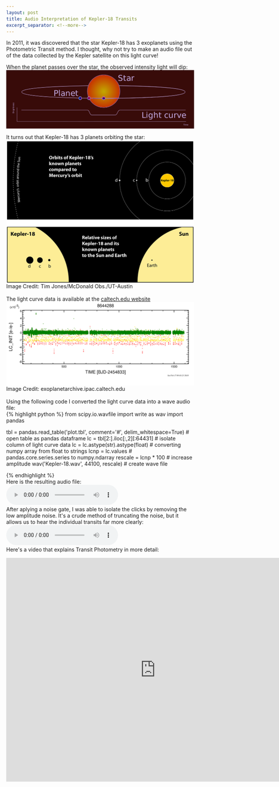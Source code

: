 ```yaml
---
layout: post
title: Audio Interpretation of Kepler-18 Transits
excerpt_separator: <!--more-->
---
```


In 2011, it was discovered that the star Kepler-18 has 3 exoplanets using the Photometric Transit method. I thought, why not try to make an audio file out of the data collected by the Kepler satellite on this light curve! <!--more-->

When the planet passes over the star, the observed intensity light will dip:
<img src="/images/Planetary_transit.png" alt="kepler-18-graphic" style="width: 800px; height=600px;" align="middle"/>

It turns out that Kepler-18 has 3 planets orbiting the star:
<img src="/images/kepler-18-graphic.jpg" alt="kepler-18-graphic" style="width: 800px; height=600px;" align="middle"/>
<br>
Image Credit: Tim Jones/McDonald Obs./UT-Austin
<br>
<br>
The light curve data is available at the [caltech.edu website](https://exoplanetarchive.ipac.caltech.edu) 
<img src="/images/Kepler-18.png" alt="kepler-18-graphic" style="width: 800px; height=600px;" align="middle"/>
<br>
Image Credit: exoplanetarchive.ipac.caltech.edu
<br>
<br>
Using the following code I converted the light curve data into a wave audio file:
<br>
{% highlight python %}
from scipy.io.wavfile import write as wav
import pandas

tbl = pandas.read_table('plot.tbl', comment='#', delim_whitespace=True) # open table as pandas dataframe
lc = tbl[2:].iloc[:,2][:64431]                                          # isolate column of light curve data
lc = lc.astype(str).astype(float)                                       # converting numpy array from float to strings
lcnp = lc.values                                                        # pandas.core.series.series to numpy.ndarray
rescale = lcnp * 100                                                    # increase amplitude
wav('Kepler-18.wav', 44100, rescale)                                    # create wave file
 
{% endhighlight %}
<br>
Here is the resulting audio file:
<audio controls loop>
  <source src="/Audio/Kepler-18.wav" type="audio/wav">
</audio>
<br>
After aplying a noise gate, I was able to isolate the clicks by removing the low amplitude noise. It's a crude method of truncating the noise, but it allows us to hear the individual transits far more clearly: 
<audio controls loop>
  <source src="/Audio/Kepler-18 NoiseGated.wav" type="audio/wav">
</audio> 
<br>
Here's a video that explains Transit Photometry in more detail:
<iframe width="800" height="600" src="https://www.youtube.com/embed/Bxl4DbCzQco" frameborder="0" allow="autoplay; encrypted-media" allowfullscreen></iframe>
 
